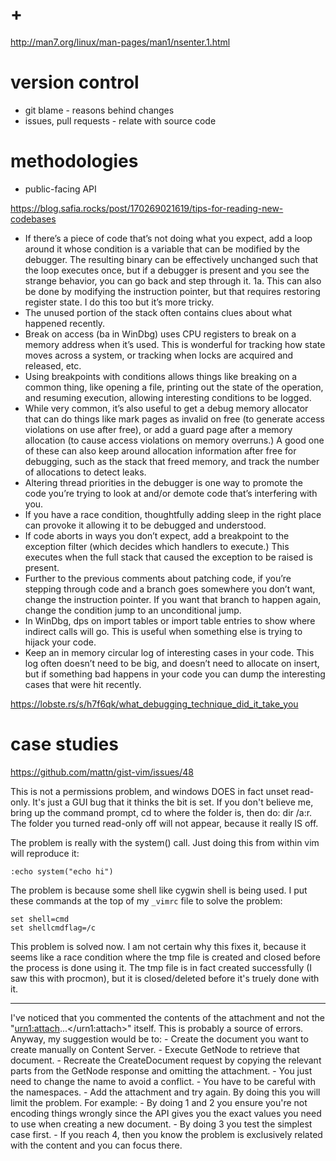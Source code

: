 # +

http://man7.org/linux/man-pages/man1/nsenter.1.html

# version control

- git blame - reasons behind changes
- issues, pull requests - relate with source code

# methodologies

- public-facing API

https://blog.safia.rocks/post/170269021619/tips-for-reading-new-codebases

- If there’s a piece of code that’s not doing what you expect, add a loop around it whose condition is a variable that can be modified by the debugger. The resulting binary can be effectively unchanged such that the loop executes once, but if a debugger is present and you see the strange behavior, you can go back and step through it. 1a. This can also be done by modifying the instruction pointer, but that requires restoring register state. I do this too but it’s more tricky.
- The unused portion of the stack often contains clues about what happened recently.
- Break on access (ba in WinDbg) uses CPU registers to break on a memory address when it’s used. This is wonderful for tracking how state moves across a system, or tracking when locks are acquired and released, etc.
- Using breakpoints with conditions allows things like breaking on a common thing, like opening a file, printing out the state of the operation, and resuming execution, allowing interesting conditions to be logged.
- While very common, it’s also useful to get a debug memory allocator that can do things like mark pages as invalid on free (to generate access violations on use after free), or add a guard page after a memory allocation (to cause access violations on memory overruns.) A good one of these can also keep around allocation information after free for debugging, such as the stack that freed memory, and track the number of allocations to detect leaks.
- Altering thread priorities in the debugger is one way to promote the code you’re trying to look at and/or demote code that’s interfering with you.
- If you have a race condition, thoughtfully adding sleep in the right place can provoke it allowing it to be debugged and understood.
- If code aborts in ways you don’t expect, add a breakpoint to the exception filter (which decides which handlers to execute.) This executes when the full stack that caused the exception to be raised is present.
- Further to the previous comments about patching code, if you’re stepping through code and a branch goes somewhere you don’t want, change the instruction pointer. If you want that branch to happen again, change the condition jump to an unconditional jump.
- In WinDbg, dps on import tables or import table entries to show where indirect calls will go. This is useful when something else is trying to hijack your code.
- Keep an in memory circular log of interesting cases in your code. This log often doesn’t need to be big, and doesn’t need to allocate on insert, but if something bad happens in your code you can dump the interesting cases that were hit recently.

https://lobste.rs/s/h7f6qk/what_debugging_technique_did_it_take_you

# case studies

https://github.com/mattn/gist-vim/issues/48

This is not a permissions problem, and windows DOES in fact unset read-only. It's just a GUI bug that it thinks the bit is set. If you don't believe me, bring up the command prompt, cd to where the folder is, then do: dir /a:r. The folder you turned read-only off will not appear, because it really IS off.

The problem is really with the system() call. Just doing this from within vim will reproduce it:

```
:echo system("echo hi")
```

The problem is because some shell like cygwin shell is being used. I put these commands at the top of my `_vimrc` file to solve the problem:

```
set shell=cmd
set shellcmdflag=/c
```

This problem is solved now. I am not certain why this fixes it, because it seems like a race condition where the tmp file is created and closed before the process is done using it. The tmp file is in fact created successfully (I saw this with procmon), but it is closed/deleted before it's truely done with it.

---

I've noticed that you commented the contents of the attachment and not the "<urn1:attach>...</urn1:attach>" itself. This is probably a source of errors.
Anyway, my suggestion would be to:
    - Create the document you want to create manually on Content Server.
    - Execute GetNode to retrieve that document.
    - Recreate the CreateDocument request by copying the relevant parts from the GetNode response and omitting the attachment.
        - You just need to change the name to avoid a conflict.
        - You have to be careful with the namespaces.
    - Add the attachment and try again.
By doing this you will limit the problem. For example:
    - By doing 1 and 2 you ensure you're not encoding things wrongly since the API gives you the exact values you need to use when creating a new document.
    - By doing 3 you test the simplest case first.
    - If you reach 4, then you know the problem is exclusively related with the content and you can focus there.
